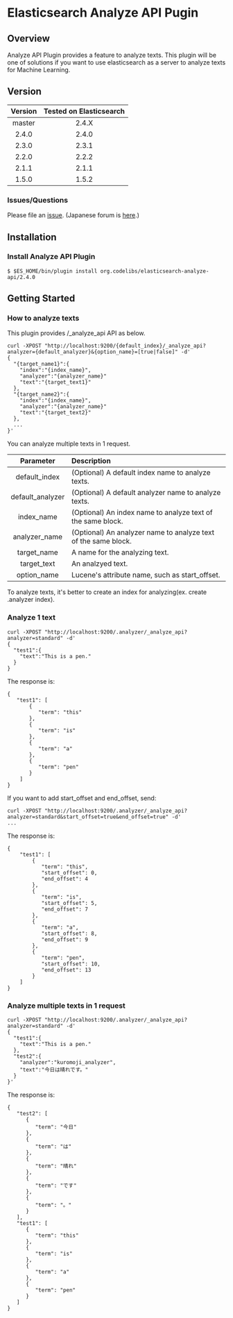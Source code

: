 Elasticsearch Analyze API Pugin
=======================

## Overview

Analyze API Plugin provides a feature to analyze texts.
This plugin will be one of solutions if you want to use elasticsearch as a server to analyze texts for Machine Learning.

## Version

| Version   | Tested on Elasticsearch |
|:---------:|:-----------------------:|
| master    | 2.4.X                   |
| 2.4.0     | 2.4.0                   |
| 2.3.0     | 2.3.1                   |
| 2.2.0     | 2.2.2                   |
| 2.1.1     | 2.1.1                   |
| 1.5.0     | 1.5.2                   |

### Issues/Questions

Please file an [issue](https://github.com/codelibs/elasticsearch-dynarank/issues "issue").
(Japanese forum is [here](https://github.com/codelibs/codelibs-ja-forum "here").)

## Installation

### Install Analyze API Plugin

    $ $ES_HOME/bin/plugin install org.codelibs/elasticsearch-analyze-api/2.4.0

## Getting Started

### How to analyze texts

This plugin provides /_analyze_api API as below.

    curl -XPOST "http://localhost:9200/{default_index}/_analyze_api?analyzer={default_analyzer}&{option_name}=[true|false]" -d'
    {
      "{target_name1}":{
        "index":"{index_name}",
        "analyzer":"{analyzer_name}"
        "text":"{target_text1}"
      },
      "{target_name2}":{
        "index":"{index_name}",
        "analyzer":"{analyzer_name}"
        "text":"{target_text2}"
      },
      ...
    }'

You can analyze multiple texts in 1 request.

| Parameter        | Description                                                    |
|:----------------:|:---------------------------------------------------------------|
| default_index    | (Optional) A default index name to analyze texts.              |
| default_analyzer | (Optional) A default analyzer name to analyze texts.           |
| index_name       | (Optional) An index name to analyze text of the same block.    |
| analyzer_name    | (Optional) An analyzer name to analyze text of the same block. |
| target_name      | A name for the analyzing text.                                 |
| target_text      | An analzyed text.                                              |
| option_name      | Lucene's attribute name, such as start_offset.                 |

To analyze texts, it's better to create an index for analyzing(ex. create .analyzer index).

### Analyze 1 text

    curl -XPOST "http://localhost:9200/.analyzer/_analyze_api?analyzer=standard" -d'
    {
      "test1":{
        "text":"This is a pen."
      }
    }

The response is:

    {
       "test1": [
           {
              "term": "this"
           },
           {
              "term": "is"
           },
           {
              "term": "a"
           },
           {
              "term": "pen"
           }
        ]
    }

If you want to add start_offset and end_offset, send:

    curl -XPOST "http://localhost:9200/.analyzer/_analyze_api?analyzer=standard&start_offset=true&end_offset=true" -d'
    ...

The response is:

    {
        "test1": [
            {
               "term": "this",
               "start_offset": 0,
               "end_offset": 4
            },
            {
               "term": "is",
               "start_offset": 5,
               "end_offset": 7
            },
            {
               "term": "a",
               "start_offset": 8,
               "end_offset": 9
            },
            {
               "term": "pen",
               "start_offset": 10,
               "end_offset": 13
            }
        ]
    }

### Analyze multiple texts in 1 request

    curl -XPOST "http://localhost:9200/.analyzer/_analyze_api?analyzer=standard" -d'
    {
      "test1":{
        "text":"This is a pen."
      },
      "test2":{
        "analyzer":"kuromoji_analyzer",
        "text":"今日は晴れです。"
      }
    }'

The response is:

    {
       "test2": [
          {
             "term": "今日"
          },
          {
             "term": "は"
          },
          {
             "term": "晴れ"
          },
          {
             "term": "です"
          },
          {
             "term": "。"
          }
       ],
       "test1": [
          {
             "term": "this"
          },
          {
             "term": "is"
          },
          {
             "term": "a"
          },
          {
             "term": "pen"
          }
       ]
    }
